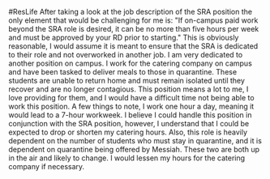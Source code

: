 #ResLife
After taking a look at the job description of the SRA position the only element that would be challenging for me is: "If on-campus paid work beyond the SRA role is desired, it can be no more than five hours per week and must be approved by your RD prior to starting." This is obviously reasonable, I would assume it is meant to ensure that the SRA is dedicated to their role and not overworked in another job. I am very dedicated to another position on campus. I work for the catering company on campus and have been tasked to deliver meals to those in quarantine. These students are unable to return home and must remain isolated until they recover and are no longer contagious. This position means a lot to me, I love providing for them, and I would have a difficult time not being able to work this position. A few things to note, I work one hour a day, meaning it would lead to a 7-hour workweek. I believe I could handle this position in conjunction with the SRA position, however, I understand that I could be expected to drop or shorten my catering hours. Also, this role is heavily dependent on the number of students who must stay in quarantine, and it is dependent on quarantine being offered by Messiah. These two are both up in the air and likely to change. I would lessen my hours for the catering company if necessary.